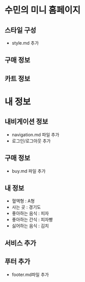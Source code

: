 # 수민의 미니 홈페이지


## 스타일 구성
- style.md 추가
## 구매 정보

## 카트 정보

# 내 정보

## 내비게이션 정보
- navigation.md 파일 추가
- 로그인/로그아웃 추가

## 구매 정보 
- buy.md 파일 추가

## 내 정보
- 혈액형 : A형
- 사는 곳 : 경기도
- 좋아하는 음식 : 피자
- 좋아하는 간식 : 피자빵
- 싫어하는 음식 : 김치

## 서비스 추가

## 푸터 추가
- footer.md파일 추가